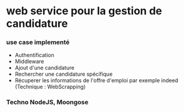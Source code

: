 # web service pour la gestion de candidature

### use case implementé 
- Authentification
- Middleware
- Ajout d'une candidature
- Rechercher une candidature spécifique
- Récuperer les informations de l'offre d'emploi par exemple indeed (Technique : WebScrapping)


### Techno NodeJS, Moongose
